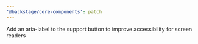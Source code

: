 ```yaml
---
'@backstage/core-components': patch
---
```


Add an aria-label to the support button to improve accessibility for screen readers

